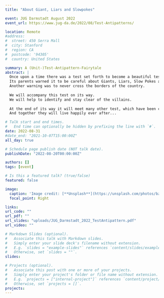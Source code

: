 ```yaml
---
title: "About Giant, Liars and Slowpokes"

event: JUG Darmstadt August 2022
event_url: https://www.jug-da.de/2022/08/Test-Antipatterns/

location: Remote
#address:
#  street: 450 Serra Mall
#  city: Stanford
#  region: CA
#  postcode: '94305'
#  country: United States

summary: A (Unit-)Test-Antipattern-Fairytale
abstract: |
  Once upon a time there was a test set forth to become a beautiful test.
  Its parents warned it to be careful about Giants, Liars, Slow Pokes and all sorts of other villains which would cross its way.
  Another warning was to never cross the borders of the country.
  
  We will accompany this test on its way.
  We will help to identify and stay clear of the villains.
  
  At the end of its way it will meet many other test, which have been careful as well.
  And together they will live happily ever after...

# Talk start and end times.
#   End time can optionally be hidden by prefixing the line with `#`.
date: 2022-08-31
#date_end: "2021-10-07T15:00:00Z"
all_day: true

# Schedule page publish date (NOT talk date).
publishDate: "2022-08-20T00:00:00Z"

authors: []
tags: [event]

# Is this a featured talk? (true/false)
featured: false

image:
  caption: 'Image credit: [**Unsplash**](https://unsplash.com/photos/bzdhc5b3Bxs)'
  focal_point: Right

links:
url_code: ""
url_pdf: ""
url_slides: "uploads/JUG_Darmstadt_2022_TestAntipattern.pdf"
url_video: ""

# Markdown Slides (optional).
#   Associate this talk with Markdown slides.
#   Simply enter your slide deck's filename without extension.
#   E.g. `slides = "example-slides"` references `content/slides/example-slides.md`.
#   Otherwise, set `slides = ""`.
slides:

# Projects (optional).
#   Associate this post with one or more of your projects.
#   Simply enter your project's folder or file name without extension.
#   E.g. `projects = ["internal-project"]` references `content/project/deep-learning/index.md`.
#   Otherwise, set `projects = []`.
projects:
---
```

